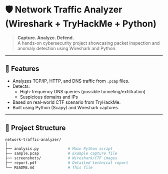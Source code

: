 # 🛡️ Network Traffic Analyzer (Wireshark + TryHackMe + Python)

> **Capture. Analyze. Defend.**  
A hands-on cybersecurity project showcasing packet inspection and anomaly detection using Wireshark and Python.

---

## 🚀 Features

- Analyzes TCP/IP, HTTP, and DNS traffic from `.pcap` files.
- Detects:
  - High-frequency DNS queries (possible tunneling/exfiltration)
  - Suspicious domains and IPs
- Based on real-world CTF scenario from TryHackMe.
- Built using Python (Scapy) and Wireshark captures.

---

## 📁 Project Structure

```bash
network-traffic-analyzer/
│
├── analysis.py             # Main Python script
├── sample.pcap             # Example capture file
├── screenshots/            # Wireshark/CTF images
├── report.pdf              # Detailed technical report
└── README.md               # This file

